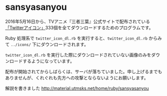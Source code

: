 # sansyasanyou
2016年5月16日から、TVアニメ『三者三葉』公式サイトで配布されている[「Twitterアイコン」](http://sansyasanyou.com/special/twitter.html)333個を全てダウンロードするためのプログラムです。

Ruby 処理系で `twitter_icon_dl.rb` を実行すると、`twitter_icon_dl.rb` からみて `../icons/` 下にダウンロードされます。

`twitter_icon_dl.rb` を実行した際にダウンロードされていない画像のみをダウンロードするようになっています。

配布が開始されてからしばらくは、サーバが落ちていました。申し上げるまでもありませんが、くれぐれも先方への攻撃とならないようにお願いします。

解説を書きました http://material.utmsks.net/home/ruby/sansyasanyou
